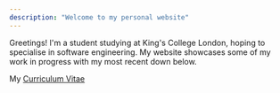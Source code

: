 ```yaml
---
description: "Welcome to my personal website"
---
```

Greetings! I'm a student studying at King's College London, hoping to specialise in software engineering. My website showcases some of my work in progress with my most recent down below.
 
My [Curriculum Vitae](https://dylan9012.github.io/cv/)